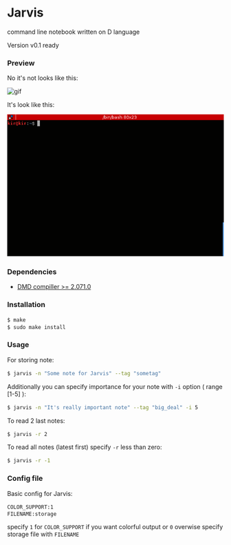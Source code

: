 Jarvis
=======
command line notebook written on D language

Version v0.1 ready

### Preview

No it's not looks like this:

![gif](https://31.media.tumblr.com/e729c9426b57af9cfe9fdb367493d19b/tumblr_mho9nv06bZ1ra5vgio1_250.gif)

It's look like this:

![preview](demo.gif)


### Dependencies

* [DMD compiller >= 2.071.0](https://dlang.org/download.html)

### Installation

```bash
$ make
$ sudo make install
```

### Usage 

For storing note:
```bash
$ jarvis -n "Some note for Jarvis" --tag "sometag"
```

Additionally you can specify importance for your note with ```-i``` option ( range [1-5] ):
```bash
$ jarvis -n "It's really important note" --tag "big_deal" -i 5
```

To read 2 last notes:
```bash
$ jarvis -r 2
```

To read all notes (latest first) specify ```-r``` less than zero:
```bash
$ jarvis -r -1 
```

### Config file

Basic config for Jarvis:

```
COLOR_SUPPORT:1
FILENAME:storage
```

specify ```1``` for ```COLOR_SUPPORT``` if you want colorful output or ```0``` overwise
specify storage file with ```FILENAME```
